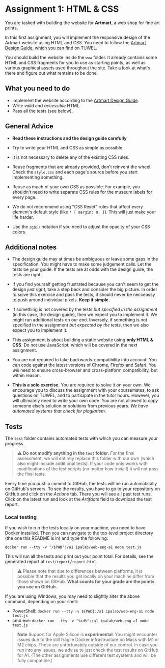 # Assignment 1: HTML & CSS

You are tasked with building the website for __Artmart__, a web shop for fine art prints.

In this first assignment, you will implement the responsive design of the Artmart website using HTML and CSS. You need to follow the [Artmart Design Guide][design_guide], which you can find on TUWEL.

You should build the website inside the `www` folder. It already contains some HTML and CSS fragments for you to use as starting points, as well as various graphical assets used throughout the site. Take a look at what's there and figure out what remains to be done.

## What you need to do

- Implement the website according to the [Artmart Design Guide][design_guide].
- Write *valid* and *accessible* HTML.
- Pass all the tests (see below).

[design_guide]: https://tuwel.tuwien.ac.at/mod/resource/view.php?id=1913704

## General Advice

- **Read these instructions and the design guide carefully**

- Try to write your HTML and CSS as simple as possible.

- It is not necessary to delete any of the existing CSS rules.

- Reuse fragments that are already provided, don't reinvent the wheel. Check the `style.css` and each page's source before you start implementing something.

- Reuse as much of your own CSS as possible. For example, you shouldn't need to write separate CSS rules for the museum labels for every page.

- We do not recommend using "CSS Reset" rules that affect every element's default style (like `* { margin: 0; }`). This will just make your life harder.

- Use the [`rgb()`](https://developer.mozilla.org/en-US/docs/Web/CSS/color_value/rgb()) notation if you need to adjust the opacity of your CSS colors.

## Additional notes

- The design guide may at times be ambiguous or leave some gaps in the specification. You might have to make some judgement calls. Let the tests be your guide. If the tests are at odds with the design guide, the tests are right.

- If you find yourself getting frustrated because you can't seem to get the design *just right*, take a step back and consider the big picture. In order to solve this exercise and pass the tests, it should never be necceassy to push around individual pixels. **Keep it simple.**

- If something is not covered by the tests *but specified in the assignment* (in this case, the design guide), then we expect you to implement it. We might run additional tests on our end. Inversely, if something is not specified in the assignment *but expected by the tests*, then we also expect you to implement it.

- This assignment is about building a static website using **only HTML & CSS**. Do not use JavaScript, which will be covered in the next assignment.

- You are not required to take backwards-compatibility into account. You can code against the latest versions of Chrome, Firefox and Safari. You *will* need to ensure cross-browser and cross-platform compatibility, but within reason.

- **This is a solo exercise.** You are required to solve it on your own. We encourage you to discuss the assignment with your coursemates, to ask questions on TUWEL, and to participate in the tutor hours. However, you will ultimately need to write your own code. You are not allowed to copy someone else's solution or solutions from previous years. *We have automated systems that check for plagiarism.*

## Tests

The `test` folder contains automated tests with which you can measure your progress.

> :warning: **Do not modify anything in the `test` folder.** For the final assessment, we will entirely replace this folder with our own (which also might include additional tests). If your code only works with modifications of the test scripts (no matter how trivial!) it will not pass the final tests.

Every time you push a commit to GitHub, the tests will be run automatically on GitHub's servers. To see the results, you have to go to your repository on GitHub and click on the *Actions* tab. There you will see all past test runs. Click on the latest run and look at the *Artifacts* field to download the test report.

### Local testing

If you wish to run the tests locally on your machine, you need to have [Docker](https://www.docker.com) installed. Then you can navigate to the top-level project directory (the one this README is in) and type the following:

    docker run --tty -v "/$PWD":/a1 ipalab/web-eng-a1 node test.js        

This will run all the tests and print out your point total. For details, see the generated report at `test/report/report.html`.

> :warning: Please note that due to differences between platforms, it is possible that the results you get locally on your machine differ from those shown on GitHub. **What counts for your grade are the points you see on GitHub.**

If you are using Windows, you may need to slightly alter the above command, depending on your shell:

- PowerShell: `docker run --tty -v ${PWD}:/a1 ipalab/web-eng-a1 node test.js`
- cmd.exe: `docker run --tty -v "%cd%":/a1 ipalab/web-eng-a1 node test.js`

> **Note** 
> Support for Apple Silicon is **experimental**. You might encounter issues due to the still fragile Docker infrastructure on Macs with M1 or M2 chips. These are unfortunately outside of our control. In case you run into any issues, we advise to just check the test results on GitHub for A1. (The other assignments use different test systems and will be fully compatible.)
